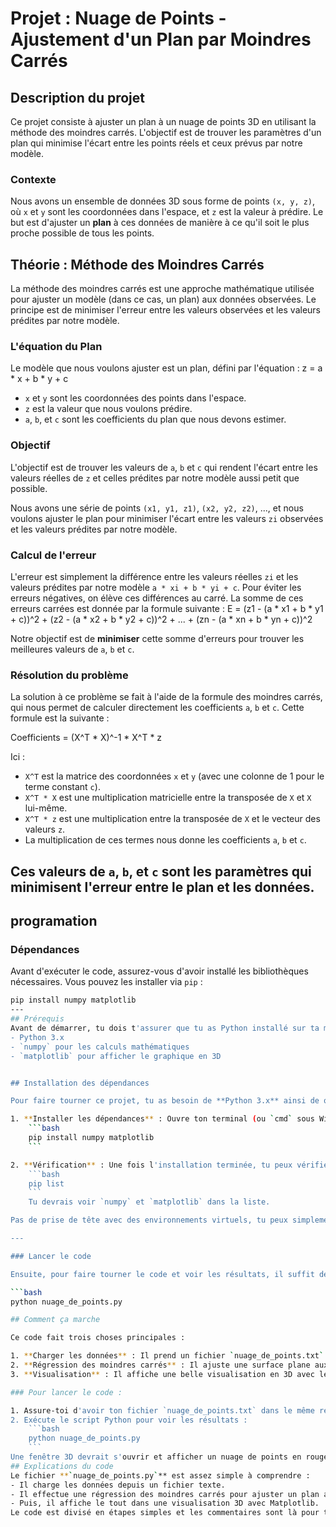 # Projet : Nuage de Points - Ajustement d'un Plan par Moindres Carrés

## Description du projet

Ce projet consiste à ajuster un plan à un nuage de points 3D en utilisant la méthode des moindres carrés. L'objectif est de trouver les paramètres d'un plan qui minimise l'écart entre les points réels et ceux prévus par notre modèle.

### Contexte

Nous avons un ensemble de données 3D sous forme de points `(x, y, z)`, où `x` et `y` sont les coordonnées dans l'espace, et `z` est la valeur à prédire. Le but est d'ajuster un **plan** à ces données de manière à ce qu'il soit le plus proche possible de tous les points.

## Théorie : Méthode des Moindres Carrés

La méthode des moindres carrés est une approche mathématique utilisée pour ajuster un modèle (dans ce cas, un plan) aux données observées. Le principe est de minimiser l'erreur entre les valeurs observées et les valeurs prédites par notre modèle.

### L'équation du Plan

Le modèle que nous voulons ajuster est un plan, défini par l'équation :
z = a * x + b * y + c

- `x` et `y` sont les coordonnées des points dans l'espace.
- `z` est la valeur que nous voulons prédire.
- `a`, `b`, et `c` sont les coefficients du plan que nous devons estimer.

### Objectif

L'objectif est de trouver les valeurs de `a`, `b` et `c` qui rendent l'écart entre les valeurs réelles de `z` et celles prédites par notre modèle aussi petit que possible.

Nous avons une série de points `(x1, y1, z1)`, `(x2, y2, z2)`, ..., et nous voulons ajuster le plan pour minimiser l'écart entre les valeurs `zi` observées et les valeurs prédites par notre modèle.

### Calcul de l'erreur

L'erreur est simplement la différence entre les valeurs réelles `zi` et les valeurs prédites par notre modèle `a * xi + b * yi + c`. Pour éviter les erreurs négatives, on élève ces différences au carré. La somme de ces erreurs carrées est donnée par la formule suivante :
E = (z1 - (a * x1 + b * y1 + c))^2 + (z2 - (a * x2 + b * y2 + c))^2 + ... + (zn - (a * xn + b * yn + c))^2

Notre objectif est de **minimiser** cette somme d'erreurs pour trouver les meilleures valeurs de `a`, `b` et `c`.

### Résolution du problème

La solution à ce problème se fait à l'aide de la formule des moindres carrés, qui nous permet de calculer directement les coefficients `a`, `b` et `c`. Cette formule est la suivante :

Coefficients = (X^T * X)^-1 * X^T * z

Ici :

- `X^T` est la matrice des coordonnées `x` et `y` (avec une colonne de 1 pour le terme constant `c`).
- `X^T * X` est une multiplication matricielle entre la transposée de `X` et `X` lui-même.
- `X^T * z` est une multiplication entre la transposée de `X` et le vecteur des valeurs `z`.
- La multiplication de ces termes nous donne les coefficients `a`, `b` et `c`.

Ces valeurs de `a`, `b`, et `c` sont les paramètres qui minimisent l'erreur entre le plan et les données.
---

## programation

### Dépendances

Avant d'exécuter le code, assurez-vous d'avoir installé les bibliothèques nécessaires. Vous pouvez les installer via `pip` :

```bash
pip install numpy matplotlib
---
## Prérequis
Avant de démarrer, tu dois t'assurer que tu as Python installé sur ta machine. Voici ce que tu dois installer pour faire tourner ce projet sans souci :
- Python 3.x
- `numpy` pour les calculs mathématiques
- `matplotlib` pour afficher le graphique en 3D


## Installation des dépendances

Pour faire tourner ce projet, tu as besoin de **Python 3.x** ainsi de quelques bibliothèques. Si tu as déjà **Python** installé, il te suffit d'installer les bibliothèques nécessaires.

1. **Installer les dépendances** : Ouvre ton terminal (ou `cmd` sous Windows), et exécute cette commande pour installer les bibliothèques nécessaires :
    ```bash
    pip install numpy matplotlib
    ```

2. **Vérification** : Une fois l'installation terminée, tu peux vérifier que tout est bien installé en exécutant :
    ```bash
    pip list
    ```
    Tu devrais voir `numpy` et `matplotlib` dans la liste.

Pas de prise de tête avec des environnements virtuels, tu peux simplement exécuter le code dans ton environnement global Python.

---

### Lancer le code

Ensuite, pour faire tourner le code et voir les résultats, il suffit de te rendre dans le dossier où le projet est situé, puis d'exécuter ce fichier Python :

```bash
python nuage_de_points.py

## Comment ça marche

Ce code fait trois choses principales :

1. **Charger les données** : Il prend un fichier `nuage_de_points.txt` contenant les coordonnées (x, y, z) de ton nuage de points.
2. **Régression des moindres carrés** : Il ajuste une surface plane aux points en utilisant la méthode des moindres carrés. En gros, il calcule les coefficients de la droite/plan qui colle le mieux aux points.
3. **Visualisation** : Il affiche une belle visualisation en 3D avec les points originaux et la surface ajustée pour que tu puisses voir le résultat.

### Pour lancer le code :

1. Assure-toi d'avoir ton fichier `nuage_de_points.txt` dans le même répertoire que ton script Python.
2. Exécute le script Python pour voir les résultats :
    ```bash
    python nuage_de_points.py
    ```
Une fenêtre 3D devrait s'ouvrir et afficher un nuage de points en rouge avec une surface ajustée en bleu.
## Explications du code
Le fichier **`nuage_de_points.py`** est assez simple à comprendre :
- Il charge les données depuis un fichier texte.
- Il effectue une régression des moindres carrés pour ajuster un plan aux points.
- Puis, il affiche le tout dans une visualisation 3D avec Matplotlib.
Le code est divisé en étapes simples et les commentaires sont là pour t'expliquer chaque partie. Si tu veux modifier ou améliorer le code, n'hésite pas à faire des changements et à partager tes retours !

